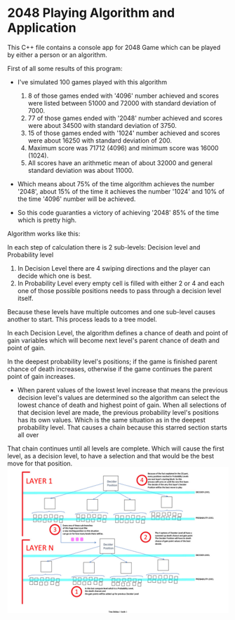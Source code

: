 # 2048 Playing Algorithm and Application
This C++ file contains a console app for 2048 Game which can be played by either a person or an algorithm. 

First of all some results of this program: 
* I've simulated 100 games played with this algorithm
  1) 8 of those games ended with '4096' number achieved and scores were listed between 51000 and 72000 with standard deviation of 7000.
  2) 77 of those games ended with '2048' number achieved and scores were about 34500 with standard deviation of 3750.
  3) 15 of those games ended with '1024' number achieved and scores were about 16250 with standard deviation of 200.
  4) Maximum score was 71712 (4096) and minimum score was 16000 (1024).
  5) All scores have an arithmetic mean of about 32000 and general standard deviation was about 11000.
  
* Which means about 75% of the time algorithm achieves the number '2048', about 15% of the time it achieves the number '1024' and 10% of the time '4096' number will be achieved.

* So this code guaranties a victory of achieving '2048' 85% of the time which is pretty high.


Algorithm works like this:

In each step of calculation there is 2 sub-levels: Decision level and Probability level

1) In Decision Level there are 4 swiping directions and the player can decide which one is best.
2) In Probability Level every empty cell is filled with either 2 or 4 and each one of those possible positions needs to pass through a decision level itself.

Because these levels have multiple outcomes and one sub-level causes another to start. This process leads to a tree model.

In each Decision Level, the algorithm defines a chance of death and point of gain variables which will become next level's parent chance of death and point of gain.

In the deepest probability level's positions; if the game is finished parent chance of death increases, otherwise if the game continues the parent point of gain increases.

* When parent values of the lowest level increase that means the previous decision level's values are determined so the algorithm can select the lowest chance of death and highest point of gain. When all selections of that decision level are made, the previous probability level's positions has its own values. Which is the same situation as in the deepest probability level. That causes a chain because this starred section starts all over

That chain continues until all levels are complete. Which will cause the first level, as a decision level, to have a selection and that would be the best move for that position.
![alt text](https://github.com/kerem-kirici/2048-Playing-Algorithm/blob/main/2048Algorithm.jpg)
